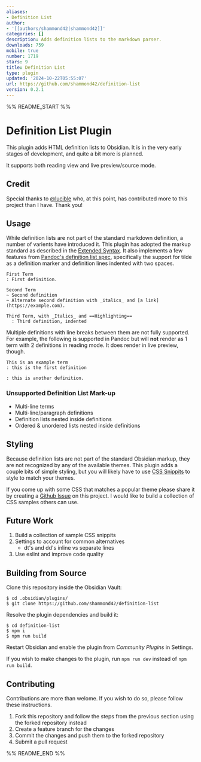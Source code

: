 ```yaml
---
aliases:
- Definition List
author:
- '[[authors/shammond42|shammond42]]'
categories: []
description: Adds definition lists to the markdown parser.
downloads: 759
mobile: true
number: 1719
stars: 9
title: Definition List
type: plugin
updated: '2024-10-22T05:55:07'
url: https://github.com/shammond42/definition-list
version: 0.2.1
---
```


%% README_START %%

# Definition List Plugin

This plugin adds HTML definition lists to Obsidian. It is in the very early stages of development, and quite a bit more is planned.

It supports both reading view and live preview/source mode.

## Credit

Special thanks to [@lucible](https://github.com/lucible) who, at this point, has contributed more to this project than I have. Thank you!

## Usage

While definition lists are not part of the standard markdown definition, a number of varients have introduced it. This plugin has adopted the markup standard as described in the [Extended Syntax](https://www.markdownguide.org/extended-syntax/). It also implements a few features from [Pandoc's definition list spec](https://pandoc.org/MANUAL.html#definition-lists), specifically the support for tilde as a definition marker and definition lines indented with two spaces.

```
First Term
: First definition.

Second Term
~ Second definition
~ Alternate second definition with _italics_ and [a link](https://example.com).

Third Term, with _Italics_ and ==Highlighting==
  : Third definition, indented
```

Multiple definitions with line breaks between them are not fully supported. For example, the following is supported in Pandoc but will **not** render as 1 term with 2 definitions in reading mode. It does render in live preview, though.

```
This is an example term
: this is the first definition

: this is another definition.
```

### Unsupported Definition List Mark-up

- Multi-line terms
- Multi-line/paragraph definitions
- Definition lists nested inside definitions
- Ordered & unordered lists nested inside definitions

## Styling

Because definition lists are not part of the standard Obsidian markup, they are not recognized by any of the available themes. This plugin adds a couple bits of simple styling, but you will likely have to use [CSS Snippits](https://help.obsidian.md/Extending+Obsidian/CSS+snippets) to style to match your themes.

If you come up with some CSS that matches a popular theme please share it by creating a [Github Issue](https://github.com/shammond42/definition-list/issues) on this project. I would like to build a collection of CSS samples others can use.

## Future Work

1. Build a collection of sample CSS snippits
1. Settings to account for common alternatives
    - dt's and dd's inline vs separate lines
1. Use eslint and improve code quality

## Building from Source

Clone this repository inside the Obsidian Vault:

```
$ cd .obsidian/plugins/
$ git clone https://github.com/shammond42/definition-list
```

Resolve the plugin dependencies and build it:

```
$ cd definition-list
$ npm i
$ npm run build
```

Restart Obsidian and enable the plugin from *Community Plugins* in Settings.

If you wish to make changes to the plugin, run `npm run dev`
instead of `npm run build`.

## Contributing

Contributions are more than welome. If you wish to do so, please follow these instructions.

1. Fork this repository and follow the steps from the previous section using the forked repository instead
2. Create a feature branch for the changes
3. Commit the changes and push them to the forked repository
4. Submit a pull request


%% README_END %%